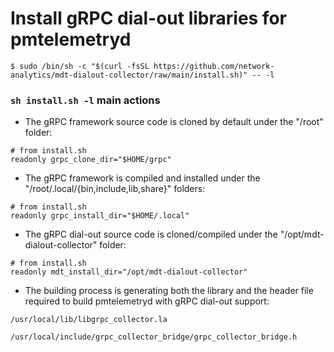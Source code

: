 # Install gRPC dial-out libraries for pmtelemetryd

```SHELL
$ sudo /bin/sh -c "$(curl -fsSL https://github.com/network-analytics/mdt-dialout-collector/raw/main/install.sh)" -- -l
```

### `sh install.sh -l` main actions

- The gRPC framework source code is cloned by default under the "/root" folder:
```SHELL
# from install.sh
readonly grpc_clone_dir="$HOME/grpc"
```
- The gRPC framework is compiled and installed under the "/root/.local/{bin,include,lib,share}" folders:
```SHELL
# from install.sh
readonly grpc_install_dir="$HOME/.local"
```
- The gRPC dial-out source code is cloned/compiled under the "/opt/mdt-dialout-collector" folder:
```SHELL
# from install.sh
readonly mdt_install_dir="/opt/mdt-dialout-collector"
```
- The building process is generating both the library and the header file required to build pmtelemetryd with gRPC dial-out support:
```SHELL
/usr/local/lib/libgrpc_collector.la

/usr/local/include/grpc_collector_bridge/grpc_collector_bridge.h
```
